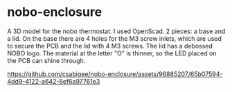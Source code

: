 # nobo-enclosure
A 3D model for the nobo thermostat.
I used OpenScad. 2 pieces: a base and a lid.
On the base there are 4 holes for the M3 screw inlets, which are used to secure the PCB and the lid with 4 M3 screws.
The lid has a debossed NOBO logo. The material at the letter "O" is thinner, so the LED placed on the PCB can shine through.

https://github.com/csabigee/nobo-enclosure/assets/96885207/65b07594-4dd9-4122-a642-8ef6a97761e3

